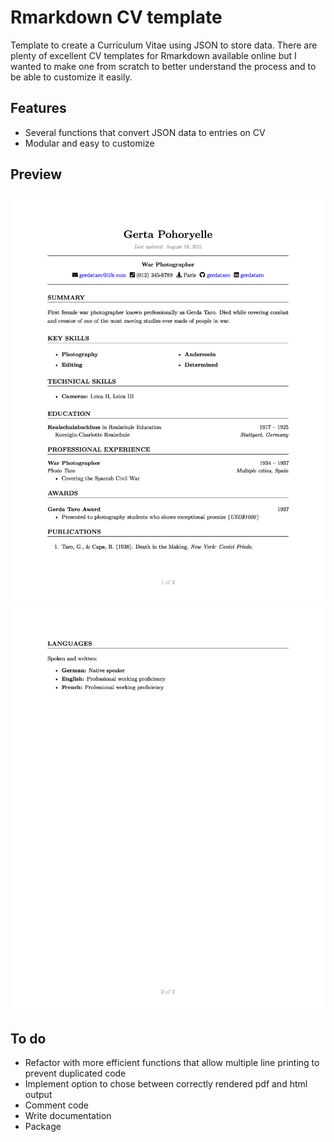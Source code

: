 # Rmarkdown CV template

Template to create a Curriculum Vitae using JSON to store data. There are plenty of excellent CV templates for Rmarkdown available online but I wanted to make one from scratch to better understand the process and to be able to customize it easily.

## Features

- Several functions that convert JSON data to entries on CV
- Modular and easy to customize

## Preview

![](https://github.com/jono3030/cv-template/blob/main/preview/CV_template-p1.jpg)
![](https://github.com/jono3030/cv-template/blob/main/preview/CV_template-p2.jpg)

## To do

- Refactor with more efficient functions that allow multiple line printing to prevent duplicated code
- Implement option to chose between correctly rendered pdf and html output
- Comment code
- Write documentation
- Package

